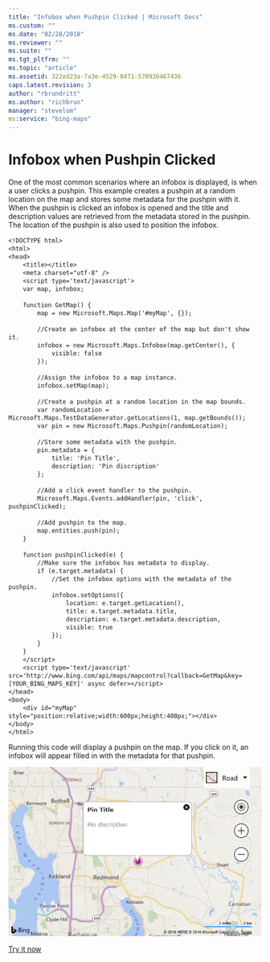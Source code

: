 ```yaml
---
title: "Infobox when Pushpin Clicked | Microsoft Docs"
ms.custom: ""
ms.date: "02/28/2018"
ms.reviewer: ""
ms.suite: ""
ms.tgt_pltfrm: ""
ms.topic: "article"
ms.assetid: 322ed23a-7a3e-4529-8471-570936467436
caps.latest.revision: 3
author: "rbrundritt"
ms.author: "richbrun"
manager: "stevelom"
ms:service: "bing-maps"
---
```

# Infobox when Pushpin Clicked
One of the most common scenarios where an infobox is displayed, is when a user clicks a pushpin. This example creates a pushpin at a random location on the map and stores some metadata for the pushpin with it. When the pushpin is clicked an infobox is opened and the title and description values are retrieved from the metadata stored in the pushpin. The location of the pushpin is also used to position the infobox. 

```
<!DOCTYPE html>
<html>
<head>
    <title></title>
    <meta charset="utf-8" />
	<script type='text/javascript'>
    var map, infobox;

    function GetMap() {
        map = new Microsoft.Maps.Map('#myMap', {});

        //Create an infobox at the center of the map but don't show it.
        infobox = new Microsoft.Maps.Infobox(map.getCenter(), {
            visible: false
        });

        //Assign the infobox to a map instance.
        infobox.setMap(map);

        //Create a pushpin at a random location in the map bounds.
        var randomLocation = Microsoft.Maps.TestDataGenerator.getLocations(1, map.getBounds());
        var pin = new Microsoft.Maps.Pushpin(randomLocation);

        //Store some metadata with the pushpin.
        pin.metadata = {
            title: 'Pin Title',
            description: 'Pin discription'
        };

        //Add a click event handler to the pushpin.
        Microsoft.Maps.Events.addHandler(pin, 'click', pushpinClicked);

        //Add pushpin to the map.
        map.entities.push(pin);
    }

    function pushpinClicked(e) {
        //Make sure the infobox has metadata to display.
        if (e.target.metadata) {
            //Set the infobox options with the metadata of the pushpin.
            infobox.setOptions({
                location: e.target.getLocation(),
                title: e.target.metadata.title,
                description: e.target.metadata.description,
                visible: true
            });
        }
    }
    </script>
    <script type='text/javascript' src='http://www.bing.com/api/maps/mapcontrol?callback=GetMap&key=[YOUR_BING_MAPS_KEY]' async defer></script>
</head>
<body>
    <div id="myMap" style="position:relative;width:600px;height:400px;"></div>
</body>
</html>
```

Running this code will display a pushpin on the map. If you click on it, an infobox will appear filled in with the metadata for that pushpin.

![BMV8_InfoboxWhenPinClicked](../v8-web-control/media/bmv8-infoboxwhenpinclicked2.png) 

[Try it now](http://www.bing.com/api/maps/sdk/mapcontrol/isdk#displayInfoboxOnClickPushpin+JS)